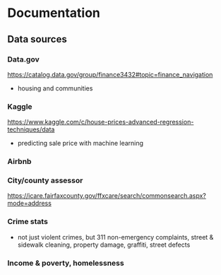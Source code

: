 # Documentation

## Data sources
### Data.gov
https://catalog.data.gov/group/finance3432#topic=finance_navigation
* housing and communities


### Kaggle
https://www.kaggle.com/c/house-prices-advanced-regression-techniques/data
* predicting sale price with machine learning

### Airbnb

### City/county assessor
https://icare.fairfaxcounty.gov/ffxcare/search/commonsearch.aspx?mode=address

### Crime stats
* not just violent crimes, but 311 non-emergency complaints, street & sidewalk cleaning, property damage, graffiti, street defects

### Income & poverty, homelessness

